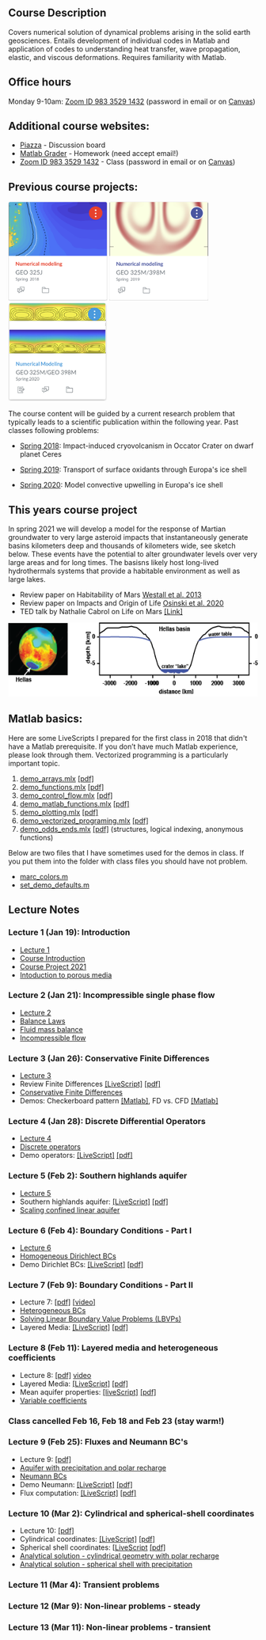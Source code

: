 ## Course Description

Covers numerical solution of dynamical problems arising in the solid earth geosciences. Entails development of individual codes in Matlab and application of codes to understanding heat transfer, wave propagation, elastic, and viscous deformations. Requires familiarity with Matlab.
## Office hours
Monday 9-10am: [Zoom ID 983 3529 1432](https://utexas.zoom.us/j/98335291432?pwd=aUlMUXl5S3BvRFBDc2ZkWTFkSDZrdz09) (password in email or on [Canvas](https://utexas.instructure.com/courses/1299932))

## Additional course websites:
* [Piazza](https://piazza.com/class/kk21516n1yz51t) - Discussion board
* [Matlab Grader](https://grader.mathworks.com/courses/31920-geo-325m-398m-numerical-modeling-2021) - Homework (need accept email!)
* [Zoom ID 983 3529 1432](https://utexas.zoom.us/j/98335291432?pwd=aUlMUXl5S3BvRFBDc2ZkWTFkSDZrdz09) - Class (password in email or on [Canvas](https://utexas.instructure.com/courses/1299932))

## Previous course projects:
<img src="images/Vignette_GEO325J_2018.png" alt="hi" class="inline"  width="200" height="200"/> <img src="images/Vignette_GEO325M_2019.png" alt="hi" class="inline"  width="200" height="200"/> <img src="images/Vignette_GEO325M_2020.jpg" alt="hi" class="inline"  width="200" height="200"/>


The course content will be guided by a current research problem that typically leads to a scientific publication within the following year. Past classes following problems:

* [Spring 2018](Spring2018.md): Impact-induced cryovolcanism in Occator Crater on dwarf planet Ceres 

* [Spring 2019](Spring2019.md): Transport of surface oxidants through Europa's ice shell

* [Spring 2020](Spring2020.md): Model convective upwelling in Europa's ice shell

## This years course project
In spring 2021 we will develop a model for the response of Martian groundwater to very large asteroid impacts that instantaneously generate basins kilometers deep and thousands of kilometers wide, see sketch below. These events have the potential to alter groundwater levels over very large areas and for long times. The basisns likely host long-lived hydrothermals systems that provide a habitable environment as well as large lakes.

* Review paper on Habitability of Mars [Westall et al. 2013](papers/Westall2013.pdf)
* Review paper on Impacts and Origin of Life [Osinski et al. 2020](papers/Osinski2020.pdf)
* TED talk by Nathalie Cabrol on Life on Mars [[Link]](https://www.ted.com/talks/nathalie_cabrol_how_mars_might_hold_the_secret_to_the_origin_of_life?language=en)

<img src="images/HellasBasin.png" alt="hi" class="inline"  width="600" height="150"/>

## Matlab basics:
Here are some LiveScripts I prepared for the first class in 2018 that didn't have a Matlab prerequisite. If you don’t have much Matlab experience, please look through them. Vectorized programming is a particularly important topic.
1. [demo_arrays.mlx](matlab/demo_arrays.mlx) [[pdf]](matlab/demo_arrays.pdf)
2. [demo_functions.mlx](matlab/demo_functions.mlx) [[pdf]](matlab/demo_functions.pdf)
3. [demo_control_flow.mlx](matlab/demo_control_flow.mlx) [[pdf]](matlab/demo_control_flow.pdf)
4. [demo_matlab_functions.mlx](matlab/demo_matlab_functions.mlx) [[pdf]](matlab/demo_matlab_functions.pdf)
5. [demo_plotting.mlx](matlab/demo_plotting.mlx) [[pdf]](matlab/demo_plotting.pdf)
6. [demo_vectorized_programing.mlx](matlab/demo_vectorized_programing.mlx) [[pdf]](matlab/demo_vectorized_programing.pdf)
7. [demo_odds_ends.mlx](matlab/demo_odds_ends.mlx) [[pdf]](matlab/demo_odds_ends.pdf) (structures, logical indexing, anonymous functions)

Below are two files that I have sometimes used for the demos in class. If you put them into the folder with class files you should have not problem.
* [marc_colors.m](matlab/marc_colors.m)
* [set_demo_defaults.m](matlab/set_demo_defaults.m)

## Lecture Notes
### Lecture 1 (Jan 19): Introduction
* [Lecture 1](modules/GEO325M_Lecture1.pdf)
* [Course Introduction](modules/CourseIntro.pdf)
* [Course Project 2021](modules/ClassProject_2021.pdf)
* [Intoduction to porous media](modules/PorousMediaIntro.pdf)

### Lecture 2 (Jan 21): Incompressible single phase flow
* [Lecture 2](modules/GEO_325M__Lecture_2.pdf)
* [Balance Laws](modules/BalanceLaws.pdf)
* [Fluid mass balance](modules/FluidMassBalance.pdf)
* [Incompressible flow](modules/IncompressibleFlow.pdf)

### Lecture 3 (Jan 26): Conservative Finite Differences
* [Lecture 3](modules/GEO_325M_Lecture3.pdf)
* Review Finite Differences [[LiveScript]](matlab/demo_intro_numerics.mlx) [[pdf]](matlab/demo_intro_numerics.pdf)
* [Conservative Finite Differences](modules/ConservativeFiniteDifferences.pdf)
* Demos: Checkerboard pattern [[Matlab]](matlab/demo_checkerboard.m), FD vs. CFD [[Matlab]](matlab/demo_compare_FD_FV.m)

### Lecture 4 (Jan 28): Discrete Differential Operators
* [Lecture 4](modules/GEO_325M_Lecture4.pdf)
* [Discrete operators](modules/DiscreteOps1D.pdf)
* Demo operators: [[LiveScript]](matlab/demo_testing_ops.mlx) [[pdf]](matlab/demo_testing_ops.pdf)

### Lecture 5 (Feb 2): Southern highlands aquifer
* [Lecture 5](modules/GEO325M_Lecture5.pdf)
* Southern highlands aquifer: [[LiveScript]](matlab/HighLandAquiferIntro.mlx) [[pdf]](matlab/HighLandAquiferIntro.pdf)
* [Scaling confined linear aquifer](modules/ScalingConfinedAquifer.pdf)

### Lecture 6 (Feb 4): Boundary Conditions - Part I
* [Lecture 6](modules/GEO325M_Lecture6.pdf)
* [Homogeneous Dirichlect BCs](modules/BC_Dirichlet_homo.pdf)
* Demo Dirichlet BCs: [[LiveScript]](matlab/demo_BC_Dirichlet.mlx) [[pdf]](matlab/demo_BC_Dirichlet.pdf)

### Lecture 7 (Feb 9): Boundary Conditions - Part II
* Lecture 7: [[pdf]](modules/GEO325M_Lecture7.pdf) [[video]](https://utexas.zoom.us/rec/share/O3JcL4CftF56f7wwEtSnJbIkb0Kiy3TShA7nPYbNMvzQpid5vn9sv4IifX294D25.cA4yVsy_DxTVb3kU?startTime=1612884740000)
* [Heterogeneous BCs](modules/BC_Dirichlet_hetero.pdf)
* [Solving Linear Boundary Value Problems (LBVPs)](modules/SolvingLBVPs.pdf)
* Layered Media: [[LiveScript]](matlab/demo_layered_media.mlx) [[pdf]](matlab/demo_layered_media.pdf)

### Lecture 8 (Feb 11): Layered media and heterogeneous coefficients
* Lecture 8: [[pdf]](modules/GEO325M_Lecture8.pdf) [video](https://utexas.zoom.us/rec/share/K61MqQHsr_VVMF8NSoFjtiOGIvDZXmsK2oyzj83Xdk8MfKbcHTTvYXhfvNOipsMV.Qyid96-7GpKPqzgV?startTime=1613058001000)
* Layered Media: [[LiveScript]](matlab/demo_layered_media.mlx) [[pdf]](matlab/demo_layered_media.pdf)
* Mean aquifer properties: [[liveScript]](matlab/MarsAquiferMeanProp.mlx)  [[pdf]](matlab/MarsAquiferMeanProp.pdf)
* [Variable coefficients](modules/Variable_coefficients.pdf)

### Class cancelled Feb 16, Feb 18 and Feb 23 (stay warm!)

### Lecture 9 (Feb 25): Fluxes and Neumann BC's
* Lecture 9: [[pdf]](modules/GEO325M_Lecture9.pdf)
* [Aquifer with precipitation and polar recharge](modules/Aquifer_with_precipitation_and_polar_recharge.pdf)
* [Neumann BCs](modules/BC_Neumann2021.pdf)
* Demo Neumann: [[LiveScript]](matlab/LinearConfinedAquiferWithPolarRecharge.mlx) [[pdf]](matlab/LinearConfinedAquiferWithPolarRecharge.pdf)
* Flux computation: [[LiveScript]](matlab/FluxComputation.mlx) [[pdf]](matlab/FluxComputation.pdf)

### Lecture 10 (Mar 2): Cylindrical and spherical-shell coordinates
* Lecture 10: [[pdf]](modules/GEO325M_Lecture10.pdf)
* Cylindrical coordinates: [[LiveScript]](matlab/demo_radial_polar_recharge.pdf) [[pdf]](matlab/demo_radial_polar_recharge.pdf)
* Spherical shell coordinates: [[LiveScript](matlab/demo_sperical_shell_precipitation.mlx) [[pdf]](matlab/demo_sperical_shell_precipitation.pdf)
* [Analytical solution - cylindrical geometry with polar recharge](modules/Cylindrical_with_polar_recharge.pdf)
* [Analytical solution - spherical shell with precipitation](modules/Spherical_shell_confined_precipitation.pdf)

### Lecture 11 (Mar 4): Transient problems

### Lecture 12 (Mar 9): Non-linear problems - steady

### Lecture 13 (Mar 11): Non-linear problems - transient

